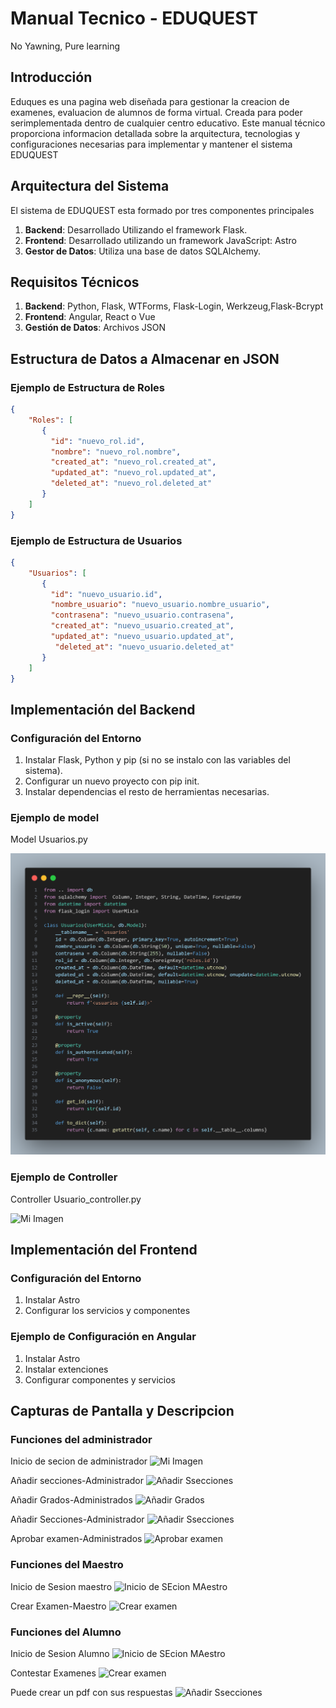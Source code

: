 # Manual Tecnico - EDUQUEST
No Yawning, Pure learning
## Introducción

Eduques es una pagina web diseñada para gestionar la creacion de examenes, evaluacion de alumnos de forma virtual. Creada para poder serimplementada dentro de cualquier centro educativo. Este manual técnico proporciona informacion detallada sobre la arquitectura, tecnologias y configuraciones necesarias para implementar y mantener el sistema EDUQUEST

## Arquitectura del Sistema
El sistema de EDUQUEST esta formado por tres componentes principales 
1. **Backend**: Desarrollado Utilizando el framework Flask.
2. **Frontend**: Desarrollado utilizando un framework JavaScript: Astro
3. **Gestor de Datos**: Utiliza una base de datos SQLAlchemy.


## Requisitos Técnicos
1. **Backend**: Python, Flask, WTForms, Flask-Login, Werkzeug,Flask-Bcrypt
2. **Frontend**: Angular, React o Vue
3. **Gestión de Datos**: Archivos JSON



## Estructura de Datos a Almacenar en JSON
### Ejemplo de Estructura de Roles
```json
{
    "Roles": [
       {
         "id": "nuevo_rol.id",
         "nombre": "nuevo_rol.nombre",
         "created_at": "nuevo_rol.created_at",
         "updated_at": "nuevo_rol.updated_at",
         "deleted_at": "nuevo_rol.deleted_at"
       }
    ]
}
```
### Ejemplo de Estructura de Usuarios
```json
{
    "Usuarios": [
       {
         "id": "nuevo_usuario.id",
         "nombre_usuario": "nuevo_usuario.nombre_usuario",
         "contrasena": "nuevo_usuario.contrasena",
         "created_at": "nuevo_usuario.created_at",
         "updated_at": "nuevo_usuario.updated_at",
          "deleted_at": "nuevo_usuario.deleted_at"
       }
    ]
}
```



## Implementación del Backend
### Configuración del Entorno
1. Instalar Flask, Python y pip (si no se instalo con las variables del sistema).
2. Configurar un nuevo proyecto con pip init.
3. Instalar dependencias el resto de herramientas necesarias.

### Ejemplo de model
Model Usuarios.py

![Mi Imagen](model%20ejemplo.png)

### Ejemplo de Controller
Controller Usuario_controller.py

![Mi Imagen](/controller%20ejemplo.png)

## Implementación del Frontend
### Configuración del Entorno
1. Instalar Astro
3. Configurar los servicios y componentes 
### Ejemplo de Configuración en Angular
1. Instalar Astro
2. Instalar extenciones
3. Configurar componentes y servicios 



## Capturas de Pantalla y Descripcion

### Funciones del administrador

Inicio de secion de administrador
![Mi Imagen](/Admin.png)

Añadir secciones-Administrador
![Añadir Ssecciones](/Secciones.png)

Añadir Grados-Administrados
![Añadir Grados](/grados.png)

Añadir Secciones-Administrador
![Añadir Ssecciones](/Agregar%20Usuarios.png)

Aprobar examen-Administrados
![Aprobar examen](/AprobarExamen.png)



### Funciones del Maestro

Inicio de Sesion maestro
![Inicio de SEcion MAestro](/InicioMaestro.png)

Crear Examen-Maestro
![Crear examen](/Crear%20Examen.png)


### Funciones del Alumno

Inicio de Sesion Alumno
![Inicio de SEcion MAestro](/Inicio-Alumno.png)

Contestar Examenes 
![Crear examen](/ExamenesAlumno.png)

Puede crear un pdf con sus respuestas
![Añadir Ssecciones](/pdf.png)